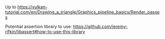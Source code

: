 Up to https://vulkan-tutorial.com/en/Drawing_a_triangle/Graphics_pipeline_basics/Render_passes

Potential assertion library to use: https://github.com/jeremy-rifkin/libassert#how-to-use-this-library